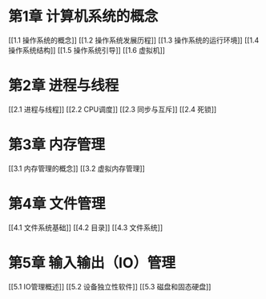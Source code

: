 # 第1章 计算机系统的概念

[[1.1 操作系统的概念]]
[[1.2 操作系统发展历程]]
[[1.3 操作系统的运行环境]]
[[1.4 操作系统结构]]
[[1.5 操作系统引导]]
[[1.6 虚拟机]]
# 第2章 进程与线程

[[2.1 进程与线程]]
[[2.2 CPU调度]]
[[2.3 同步与互斥]]
[[2.4 死锁]]

# 第3章 内存管理

[[3.1 内存管理的概念]]
[[3.2 虚拟内存管理]]

# 第4章 文件管理

[[4.1 文件系统基础]]
[[4.2 目录]]
[[4.3 文件系统]]

# 第5章 输入输出（IO）管理

[[5.1 IO管理概述]]
[[5.2 设备独立性软件]]
[[5.3 磁盘和固态硬盘]]


